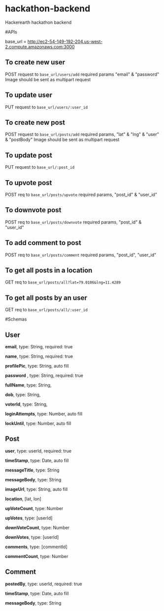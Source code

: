# hackathon-backend
Hackerearth hackathon backend

#APIs

base_url = http://ec2-54-149-192-204.us-west-2.compute.amazonaws.com:3000

## To create new user
POST request to `base_url/users/add` 
required params "email" & "password"
Image should be sent as multipart request

## To update user
PUT request to `base_url/users/:user_id`

## To create new post
POST request to `base_url/posts/add`
required params, "lat" & "lng" & "user" & "postBody"
Image should be sent as multipart request

## To update post
PUT request to `base_url/:post_id`

## To upvote post
POST req to `base_url/posts/upvote`
required params, "post_id" & "user_id"

## To downvote post
POST req to `base_url/posts/downvote`
required params, "post_id" & "user_id"

## To add comment to post
POST req to `base_url/posts/comment`
required params, "post_id", "user_id"

## To get all posts in a location
GET req to `base_url/posts/all?lat=79.0106&lng=11.4289`

## To get all posts by an user
GET req to `base_url/posts/all/:user_id`

#Schemas

## User
**email**,          type: String, required: true

**name**,           type: String, required: true

**profilePic**,     type: String, auto fill

**password** ,      type: String, required: true

**fullName**,       type: String,

**dob**,            type: String,

**voterId**,        type: String,

**loginAttempts**,  type: Number, auto fill

**lockUntil**,      type: Number, auto fill

## Post
**user**,           type: userId, required: true

**timeStamp**,      type: Date,   auto fill

**messageTitle**,   type: String

**messageBody**,    type: String

**imageUrl**,       type: String, auto fill

**location**,       [lat, lon]

**upVoteCount**,    type: Number

**upVotes**,        type: [userId]

**downVoteCount**,  type: Number

**downVotes**,      type: [userId]

**comments**,       type: [commentId]

**commentCount**,   type: Number

## Comment

**postedBy**,           type: userId, required: true

**timeStamp**,      type: Date, auto fill

**messageBody**,     type: String

